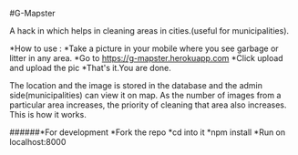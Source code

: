 #G-Mapster

A hack in which helps in cleaning areas in cities.(useful for municipalities).

*How to use : 
	*Take a picture in your mobile where you see garbage or litter in any area.
	*Go to https://g-mapster.herokuapp.com
	*Click upload and upload the pic
	*That's it.You are done.

The location and the image is stored in the database and the admin side(municipalities) can view it on map.
As the number of images from a particular area increases, the priority of cleaning that area also increases.
This is how it works.

######*For development
	*Fork the repo
	*cd into it
	*npm install
	*Run on localhost:8000